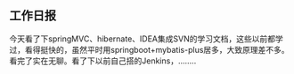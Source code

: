 ## 工作日报

今天看了下springMVC、hibernate、IDEA集成SVN的学习文档，这些以前都学过，看得挺快的，虽然平时用springboot+mybatis-plus居多，大致原理差不多。看完了实在无聊。看了下以前自己搭的Jenkins，........
